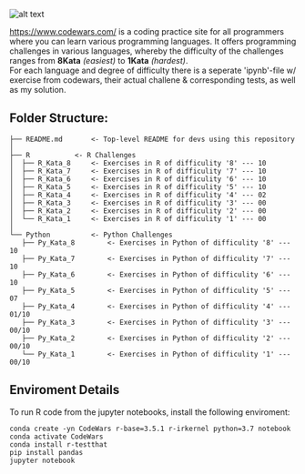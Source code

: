 ![alt text](https://w7.pngwing.com/pngs/477/603/png-transparent-codewars-button-icon.png)  
  
  
https://www.codewars.com/ is a coding practice site for all programmers where you can learn various programming languages. It offers programming challenges in various languages, whereby the difficulty of the challenges ranges from **8Kata** *(easiest)* to **1Kata** *(hardest)*.   
For each language and degree of difficulty there is a seperate 'ipynb'-file w/ exercise from codewars, their actual challene & corresponding tests, as well as my solution.  

## Folder Structure:
```
├── README.md       <- Top-level README for devs using this repository
│ 
├── R 			<- R Challenges
│  ├── R_Kata_8	  	<- Exercises in R of difficulity '8' --- 10 
│  ├── R_Kata_7		<- Exercises in R of difficulity '7' --- 10
│  ├── R_Kata_6		<- Exercises in R of difficulity '6' --- 10 
│  ├── R_Kata_5		<- Exercises in R of difficulity '5' --- 10
│  ├── R_Kata_4		<- Exercises in R of difficulity '4' --- 02
│  ├── R_Kata_3		<- Exercises in R of difficulity '3' --- 00
│  ├── R_Kata_2		<- Exercises in R of difficulity '2' --- 00
│  └── R_Kata_1		<- Exercises in R of difficulity '1' --- 00
│
└── Python			<- Python Challenges  
   ├── Py_Kata_8		<- Exercises in Python of difficulity '8' --- 10
   ├── Py_Kata_7		<- Exercises in Python of difficulity '7' --- 10 
   ├── Py_Kata_6		<- Exercises in Python of difficulity '6' --- 10
   ├── Py_Kata_5		<- Exercises in Python of difficulity '5' --- 07
   ├── Py_Kata_4		<- Exercises in Python of difficulity '4' --- 01/10
   ├── Py_Kata_3		<- Exercises in Python of difficulity '3' --- 00/10
   ├── Py_Kata_2		<- Exercises in Python of difficulity '2' --- 00/10
   └── Py_Kata_1		<- Exercises in Python of difficulity '1' --- 00/10
```

## Enviroment Details
To run R code from the jupyter notebooks, install the following enviroment:
```
conda create -yn CodeWars r-base=3.5.1 r-irkernel python=3.7 notebook
conda activate CodeWars
conda install r-testthat
pip install pandas
jupyter notebook
```


